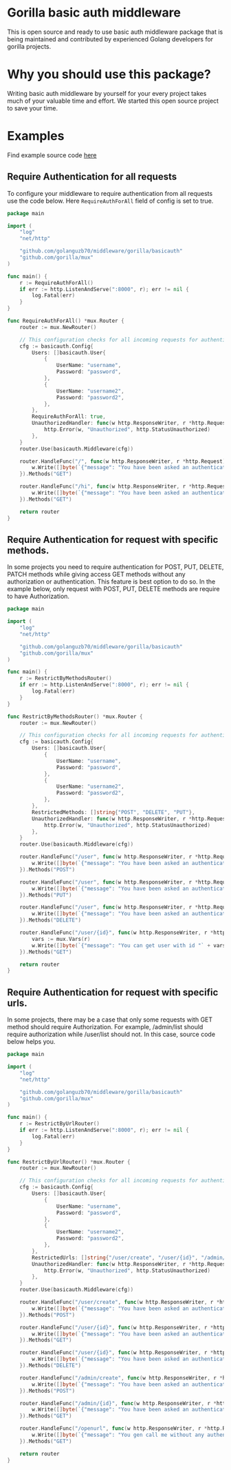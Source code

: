 # Gorilla basic auth middleware 
This is open source and ready to use basic auth middleware package that is being maintained and contributed by experienced Golang developers for gorilla projects.

# Why you should use this package?
Writing basic auth middleware by yourself for your every project takes much of your valuable time and effort. We started this open source project to save your time.


# Examples
Find example source code [here](https://github.com/golanguzb70/middleware/blob/main/gorilla/basicauth/example.go)

## Require Authentication for all requests
To configure your middleware to require authentication from all requests use the code below.
Here `RequireAuthForAll` field of config is set to true.
```go
package main

import (
	"log"
	"net/http"

	"github.com/golanguzb70/middleware/gorilla/basicauth"
	"github.com/gorilla/mux"
)

func main() {
	r := RequireAuthForAll()
	if err := http.ListenAndServe(":8000", r); err != nil {
		log.Fatal(err)
	}
}

func RequireAuthForAll() *mux.Router {
	router := mux.NewRouter()

	// This configuration checks for all incoming requests for authentication
	cfg := basicauth.Config{
		Users: []basicauth.User{
			{
				UserName: "username",
				Password: "password",
			},
			{
				UserName: "username2",
				Password: "password2",
			},
		},
		RequireAuthForAll: true,
		UnauthorizedHandler: func(w http.ResponseWriter, r *http.Request) {
			http.Error(w, "Unauthorized", http.StatusUnauthorized)
		},
	}
	router.Use(basicauth.Middleware(cfg))

	router.HandleFunc("/", func(w http.ResponseWriter, r *http.Request) {
		w.Write([]byte(`{"message": "You have been asked an authentication to see me."}`))
	}).Methods("GET")

	router.HandleFunc("/hi", func(w http.ResponseWriter, r *http.Request) {
		w.Write([]byte(`{"message": "You have been asked an authentication to see me."}`))
	}).Methods("GET")

	return router
}
```



## Require Authentication for request with specific methods.
In some projects you need to require authentication for POST, PUT, DELETE, PATCH methods while giving access GET methods without any authorization or authentication.
This feature is best option to do so. In the example below, only request with POST, PUT, DELETE methods are require to have Authorization. 
```go
package main

import (
	"log"
	"net/http"

	"github.com/golanguzb70/middleware/gorilla/basicauth"
	"github.com/gorilla/mux"
)

func main() {
	r := RestrictByMethodsRouter()
	if err := http.ListenAndServe(":8000", r); err != nil {
		log.Fatal(err)
	}
}

func RestrictByMethodsRouter() *mux.Router {
	router := mux.NewRouter()

	// This configuration checks for all incoming requests for authentication
	cfg := basicauth.Config{
		Users: []basicauth.User{
			{
				UserName: "username",
				Password: "password",
			},
			{
				UserName: "username2",
				Password: "password2",
			},
		},
		RestrictedMethods: []string{"POST", "DELETE", "PUT"},
		UnauthorizedHandler: func(w http.ResponseWriter, r *http.Request) {
			http.Error(w, "Unauthorized", http.StatusUnauthorized)
		},
	}
	router.Use(basicauth.Middleware(cfg))

	router.HandleFunc("/user", func(w http.ResponseWriter, r *http.Request) {
		w.Write([]byte(`{"message": "You have been asked an authentication to see me. Because I am POST METHOD"}`))
	}).Methods("POST")

	router.HandleFunc("/user", func(w http.ResponseWriter, r *http.Request) {
		w.Write([]byte(`{"message": "You have been asked an authentication to see me, because I am PUT METHOD"}`))
	}).Methods("PUT")

	router.HandleFunc("/user", func(w http.ResponseWriter, r *http.Request) {
		w.Write([]byte(`{"message": "You have been asked an authentication to see me, because I am DELETE  METHOD"}`))
	}).Methods("DELETE")

	router.HandleFunc("/user/{id}", func(w http.ResponseWriter, r *http.Request) {
		vars := mux.Vars(r)
		w.Write([]byte(`{"message": "You can get user with id "` + vars["id"] + `" without any authentication, because I am GET method which not restricted."}`))
	}).Methods("GET")

	return router
}
```



## Require Authentication for request with specific urls.
In some projects, there may be a case that only some requests with GET method should require Authorization. 
For example, /admin/list should require authorization while /user/list should not. In this case, source code below helps you.

```go
package main

import (
	"log"
	"net/http"

	"github.com/golanguzb70/middleware/gorilla/basicauth"
	"github.com/gorilla/mux"
)

func main() {
	r := RestrictByUrlRouter()
	if err := http.ListenAndServe(":8000", r); err != nil {
		log.Fatal(err)
	}
}

func RestrictByUrlRouter() *mux.Router {
	router := mux.NewRouter()

	// This configuration checks for all incoming requests for authentication
	cfg := basicauth.Config{
		Users: []basicauth.User{
			{
				UserName: "username",
				Password: "password",
			},
			{
				UserName: "username2",
				Password: "password2",
			},
		},
		RestrictedUrls: []string{"/user/create", "/user/{id}", "/admin/*"},
		UnauthorizedHandler: func(w http.ResponseWriter, r *http.Request) {
			http.Error(w, "Unauthorized", http.StatusUnauthorized)
		},
	}
	router.Use(basicauth.Middleware(cfg))

	router.HandleFunc("/user/create", func(w http.ResponseWriter, r *http.Request) {
		w.Write([]byte(`{"message": "You have been asked an authentication to see me. Because I am restricted url: /user/create."}`))
	}).Methods("POST")

	router.HandleFunc("/user/{id}", func(w http.ResponseWriter, r *http.Request) {
		w.Write([]byte(`{"message": "You have been asked an authentication to see me, because I am restricted url: /user/{id}."}`))
	}).Methods("GET")

	router.HandleFunc("/user/{id}", func(w http.ResponseWriter, r *http.Request) {
		w.Write([]byte(`{"message": "You have been asked an authentication to see me, because I am restricted url: /user/{id}."}`))
	}).Methods("DELETE")

	router.HandleFunc("/admin/create", func(w http.ResponseWriter, r *http.Request) {
		w.Write([]byte(`{"message": "You have been asked an authentication to see me. Because I am restricted url: /admin/*."}`))
	}).Methods("POST")

	router.HandleFunc("/admin/{id}", func(w http.ResponseWriter, r *http.Request) {
		w.Write([]byte(`{"message": "You have been asked an authentication to see me, because I am restricted url: /admin/*."}`))
	}).Methods("GET")

	router.HandleFunc("/openurl", func(w http.ResponseWriter, r *http.Request) {
		w.Write([]byte(`{"message": "You gen call me without any authentication because I am not restricted url."}`))
	}).Methods("GET")

	return router
}
```